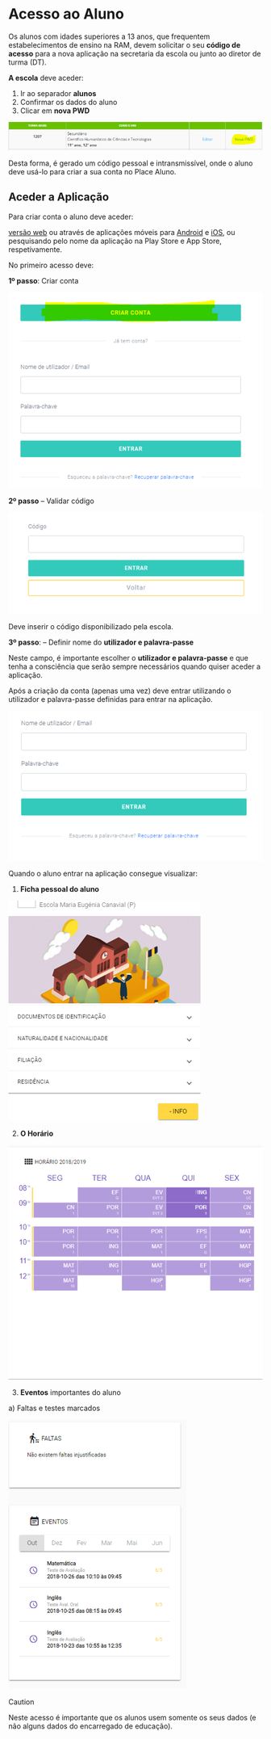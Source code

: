 ﻿# Acesso ao Aluno

Os alunos com idades superiores a 13 anos, que frequentem estabelecimentos de ensino na RAM, devem solicitar o seu **código de acesso** para a nova aplicação na secretaria da escola ou junto ao diretor de turma (DT).
 
**A escola** deve aceder: 

1. Ir ao separador **alunos**
2. Confirmar os dados do aluno
3. Clicar em **nova PWD**

![Novapass](../../images/Place21/Alunos/novapass.PNG)



Desta forma, é gerado um código pessoal e intransmissível, onde o aluno deve usá-lo para criar a sua conta no Place Aluno. 




## Aceder a Aplicação

Para criar conta o aluno deve aceder:  

[versão web](https://place.madeira.gov.pt/placealuno) ou através de aplicações móveis para [Android](http://bit.ly/PlaceAlunoDroid) e [iOS](http://bit.ly/PlaceAlunoiOS), ou pesquisando pelo nome da aplicação na Play Store e App Store, respetivamente.


No primeiro acesso deve:


**1º passo**: Criar conta

![Login](../../images/Place21/Alunos/Login.PNG)



**2º passo** – Validar código

![Token](../../images/Place21/Alunos/Token.PNG)

Deve inserir o código disponibilizado pela escola.

**3º passo**: – Definir nome do **utilizador e palavra-passe**


Neste campo, é importante escolher o **utilizador e palavra-passe** e que tenha a consciência que serão sempre necessários quando quiser aceder a aplicação. 

Após a criação da conta (apenas uma vez) deve entrar utilizando o utilizador e palavra-passe definidas para entrar na aplicação. 

![Entrar](../../images/Place21/Alunos/entrar.PNG)

Quando o aluno entrar na aplicação consegue visualizar:


1. **Ficha pessoal do aluno**

![Dadospessoais](../../images/Place21/Alunos/dadospessoais.PNG)

2. **O Horário**

![Horario](../../images/Place21/Alunos/horario.PNG)

3. **Eventos** importantes do aluno

a) Faltas e testes marcados

 ![Eventos](../../images/Place21/Alunos/eventos.PNG)


> [!CAUTION]  
> Neste acesso é importante que os alunos usem somente os seus dados (e não alguns dados do encarregado de educação).
